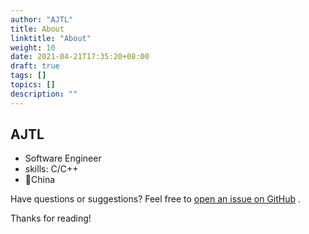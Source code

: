 ```yaml
---
author: "AJTL"
title: About
linktitle: "About"
weight: 10
date: 2021-04-21T17:35:20+08:00
draft: true
tags: []
topics: []
description: ""
---
```


## AJTL

- Software Engineer
- skills: C/C++
- 📍China

Have questions or suggestions? Feel free to [open an issue on GitHub](https://github.com/AJTL/ajtl.github.io/issues/new) .

Thanks for reading!
